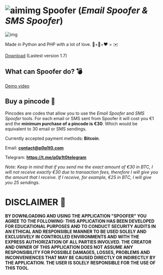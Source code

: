 # ![aimimg](https://github.com/p0p1t0/Spoofer/assets/148875004/f3edb3ef-1daf-4351-8af4-1e2633326fa2) Spoofer (*Email Spoofer & SMS Spoofer*)

![img](https://github.com/p0p1t0/Spoofer/assets/148875004/54934652-39a1-4a6d-9319-d4f069f945f6)

Made in Python and PHP with a lot of love. 🐍+🐘+❤️ = ✉️

[Download](https://p0p1t0.com/Spoofer.rar) (Lastest version 1.7)

## What can Spoofer do? 💣

[Demo video](https://www.youtube.com/watch?v=vJpsnPvZOxE)

 ## Buy a pincode 🔑
 
Pincodes are codes that allow you to use the *Email Spoofer* and *SMS Spoofer* tools. For each email or SMS sent from Spoofer it will cost you €1 and the **minimum purchase of a pincode is €30**. Which would be equivalent to 30 email or SMS sendings.

Currently accepted payment methods: **Bitcoin**.

Email: **contact@p0p1t0.com**

Telegram: **https://t.me/p0p1t0telegram**

*Note: Keep in mind that if you send me the exact amount of €30 in BTC, I will not receive exactly €30 due to transaction fees, therefore I will give you the amount that I receive. If I receive, for example, €25 in BTC, I will give you 25 sendings*.


# DISCLAIMER 📜

 **BY DOWNLOADING AND USING THE APPLICATION "SPOOFER" YOU AGREE TO THE FOLLOWING: THIS APPLICATION HAS BEEN DEVELOPED FOR EDUCATIONAL PURPOSES AND TO CONDUCT SECURITY AUDITS IN AN ETHICAL AND RESPONSIBLE MANNER TO BE USED SOLELY AND EXCLUSIVELY IN CONTROLLED ENVIRONMENTS AND WITH THE EXPRESS AUTHORIZATION OF ALL PARTIES INVOLVED. THE CREATOR AND OWNER OF THIS APPLICATION DOES NOT ASSUME ANY RESPONSIBILITY FOR POSSIBLE DAMAGES, LOSSES, PROBLEMS AND INCONVENIENCES THAT MAY BE CAUSED DIRECTLY OR INDIRECTLY BY THE APPLICATION. THE USER IS SOLELY RESPONSIBLE FOR THE USE OF THIS TOOL**.

